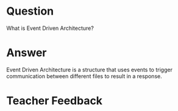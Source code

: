 # Question
What is Event Driven Architecture?

# Answer
Event Driven Architecture is a structure that uses events to trigger communication between different files to result in a response. 

# Teacher Feedback